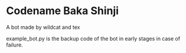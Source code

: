 # Codename Baka Shinji
A bot made by wildcat and tex

example_bot.py is the backup code of the bot in early stages in case of failure.

